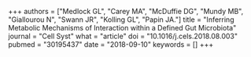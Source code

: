 +++
authors = ["Medlock GL", "Carey MA", "McDuffie DG", "Mundy MB", "Giallourou N", "Swann JR", "Kolling GL", "Papin JA."]
title = "Inferring Metabolic Mechanisms of Interaction within a Defined Gut Microbiota"
journal = "Cell Syst"
what = "article"
doi = "10.1016/j.cels.2018.08.003"
pubmed = "30195437"
date = "2018-09-10"
keywords = []
+++


